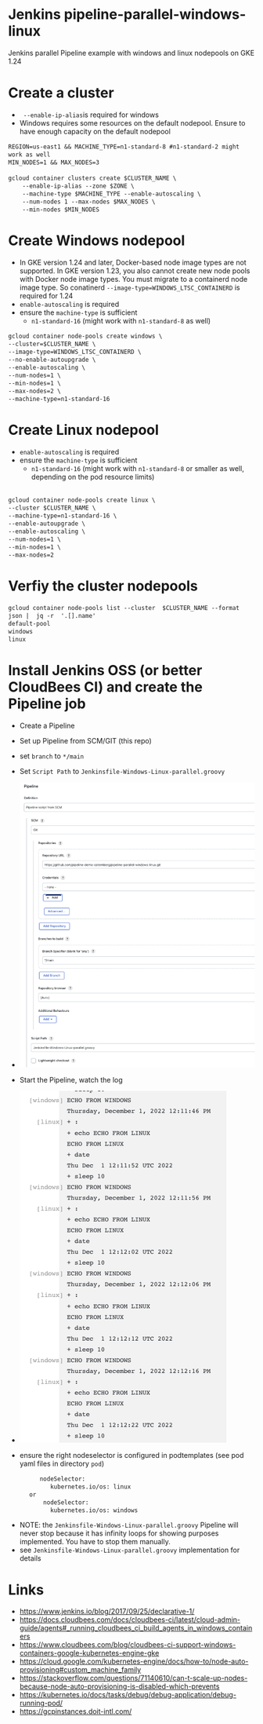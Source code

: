 # Jenkins pipeline-parallel-windows-linux
Jenkins parallel Pipeline example with windows and linux nodepools on GKE 1.24


# Create a cluster 

* ` --enable-ip-alias`is required for windows
* Windows requires some resources on the default nodepool. Ensure to have enough capacity on the default nodepool

```
REGION=us-east1 && MACHINE_TYPE=n1-standard-8 #n1-standard-2 might work as well
MIN_NODES=1 && MAX_NODES=3

gcloud container clusters create $CLUSTER_NAME \
    --enable-ip-alias --zone $ZONE \
    --machine-type $MACHINE_TYPE --enable-autoscaling \
    --num-nodes 1 --max-nodes $MAX_NODES \
    --min-nodes $MIN_NODES
```

# Create Windows nodepool

* In GKE version 1.24 and later, Docker-based node image types are not supported. In GKE version 1.23, you also cannot create new node pools with Docker node image types. You must migrate to a containerd node image type.
 So conatinerd `--image-type=WINDOWS_LTSC_CONTAINERD` is required for 1.24
* `enable-autoscaling` is required 
* ensure the `machine-type` is sufficient
  * `n1-standard-16` (might work with `n1-standard-8` as well)

```
gcloud container node-pools create windows \
--cluster=$CLUSTER_NAME \
--image-type=WINDOWS_LTSC_CONTAINERD \
--no-enable-autoupgrade \
--enable-autoscaling \
--num-nodes=1 \
--min-nodes=1 \
--max-nodes=2 \
--machine-type=n1-standard-16
```

# Create Linux nodepool

* `enable-autoscaling` is required
* ensure the `machine-type` is sufficient
    * `n1-standard-16` (might work with `n1-standard-8` or smaller as well, depending on the pod resource limits)

```

gcloud container node-pools create linux \
--cluster $CLUSTER_NAME \
--machine-type=n1-standard-16 \
--enable-autoupgrade \
--enable-autoscaling \
--num-nodes=1 \
--min-nodes=1 \
--max-nodes=2
```

# Verfiy the cluster nodepools 

```
gcloud container node-pools list --cluster  $CLUSTER_NAME --format json |  jq -r  '.[].name'
default-pool
windows
linux
```

# Install Jenkins OSS  (or better CloudBees CI)  and create the Pipeline job

* Create a Pipeline
* Set up Pipeline from SCM/GIT (this repo)
* set `branch` to `*/main`
* Set `Script Path` to `Jenkinsfile-Windows-Linux-parallel.groovy`
* ![piplineconfig.png](piplineconfig.png)

* Start the Pipeline, watch the log 
* ![pipeline-log.png](pipeline-log.png)

* ensure the right nodeselector is configured in podtemplates (see pod yaml files in directory `pod`)
```
         nodeSelector:
            kubernetes.io/os: linux
      or
          nodeSelector:
            kubernetes.io/os: windows
```
* NOTE: the `Jenkinsfile-Windows-Linux-parallel.groovy` Pipeline will never stop because it has infinity loops for showing purposes implemented. You have to stop them manually.
 * see `Jenkinsfile-Windows-Linux-parallel.groovy` implementation for details 

# Links 

* https://www.jenkins.io/blog/2017/09/25/declarative-1/
* https://docs.cloudbees.com/docs/cloudbees-ci/latest/cloud-admin-guide/agents#_running_cloudbees_ci_build_agents_in_windows_containers
* https://www.cloudbees.com/blog/cloudbees-ci-support-windows-containers-google-kubernetes-engine-gke
* https://cloud.google.com/kubernetes-engine/docs/how-to/node-auto-provisioning#custom_machine_family
* https://stackoverflow.com/questions/71140610/can-t-scale-up-nodes-because-node-auto-provisioning-is-disabled-which-prevents
* https://kubernetes.io/docs/tasks/debug/debug-application/debug-running-pod/
* https://gcpinstances.doit-intl.com/
